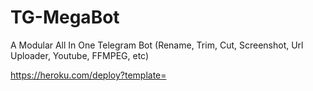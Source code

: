 # TG-MegaBot
A Modular All In One Telegram Bot (Rename, Trim, Cut, Screenshot, Url Uploader, Youtube, FFMPEG, etc)

https://heroku.com/deploy?template=
